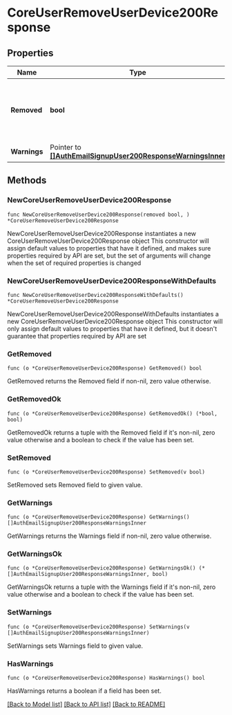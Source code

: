 # CoreUserRemoveUserDevice200Response

## Properties

Name | Type | Description | Notes
------------ | ------------- | ------------- | -------------
**Removed** | **bool** | True if removed, false if not removed because it doesn&#39;t exists | [default to null]
**Warnings** | Pointer to [**[]AuthEmailSignupUser200ResponseWarningsInner**](AuthEmailSignupUser200ResponseWarningsInner.md) |  | [optional] 

## Methods

### NewCoreUserRemoveUserDevice200Response

`func NewCoreUserRemoveUserDevice200Response(removed bool, ) *CoreUserRemoveUserDevice200Response`

NewCoreUserRemoveUserDevice200Response instantiates a new CoreUserRemoveUserDevice200Response object
This constructor will assign default values to properties that have it defined,
and makes sure properties required by API are set, but the set of arguments
will change when the set of required properties is changed

### NewCoreUserRemoveUserDevice200ResponseWithDefaults

`func NewCoreUserRemoveUserDevice200ResponseWithDefaults() *CoreUserRemoveUserDevice200Response`

NewCoreUserRemoveUserDevice200ResponseWithDefaults instantiates a new CoreUserRemoveUserDevice200Response object
This constructor will only assign default values to properties that have it defined,
but it doesn't guarantee that properties required by API are set

### GetRemoved

`func (o *CoreUserRemoveUserDevice200Response) GetRemoved() bool`

GetRemoved returns the Removed field if non-nil, zero value otherwise.

### GetRemovedOk

`func (o *CoreUserRemoveUserDevice200Response) GetRemovedOk() (*bool, bool)`

GetRemovedOk returns a tuple with the Removed field if it's non-nil, zero value otherwise
and a boolean to check if the value has been set.

### SetRemoved

`func (o *CoreUserRemoveUserDevice200Response) SetRemoved(v bool)`

SetRemoved sets Removed field to given value.


### GetWarnings

`func (o *CoreUserRemoveUserDevice200Response) GetWarnings() []AuthEmailSignupUser200ResponseWarningsInner`

GetWarnings returns the Warnings field if non-nil, zero value otherwise.

### GetWarningsOk

`func (o *CoreUserRemoveUserDevice200Response) GetWarningsOk() (*[]AuthEmailSignupUser200ResponseWarningsInner, bool)`

GetWarningsOk returns a tuple with the Warnings field if it's non-nil, zero value otherwise
and a boolean to check if the value has been set.

### SetWarnings

`func (o *CoreUserRemoveUserDevice200Response) SetWarnings(v []AuthEmailSignupUser200ResponseWarningsInner)`

SetWarnings sets Warnings field to given value.

### HasWarnings

`func (o *CoreUserRemoveUserDevice200Response) HasWarnings() bool`

HasWarnings returns a boolean if a field has been set.


[[Back to Model list]](../README.md#documentation-for-models) [[Back to API list]](../README.md#documentation-for-api-endpoints) [[Back to README]](../README.md)


